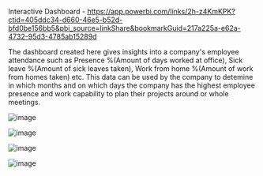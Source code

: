 Interactive Dashboard - https://app.powerbi.com/links/2h-z4KmKPK?ctid=405ddc34-d660-46e5-b52d-bfd0be156bb5&pbi_source=linkShare&bookmarkGuid=217a225a-e62a-4732-95d3-4785ab15289d



The dashboard created here gives insights into a company's employee attendance such as Presence %(Amount of days worked at office), Sick leave %(Amount of sick leaves taken), Work from home %(Amount of work from homes taken) etc.
This data can be used by the company to detemine in which months and on which days the company has the highest employee presence and work capability to plan their projects around or whole meetings.



![image](https://github.com/user-attachments/assets/67752ca9-e016-4e80-83a7-1e517e66ef85)


![image](https://github.com/user-attachments/assets/74b8c4e4-1b52-4619-9e04-ea629f8d70f8)


![image](https://github.com/user-attachments/assets/069362f2-b05e-409a-96f3-03a7ad76e4db)


![image](https://github.com/user-attachments/assets/0b390be4-bc2a-4e0b-a956-bc6213c5e9bc)
